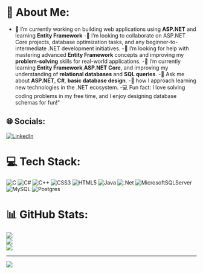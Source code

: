 # 💫 About Me:
- 🔭 I’m currently working on building web applications using **ASP.NET** and learning **Entity Framework** 
-👯  I’m looking to collaborate on ASP.NET Core projects, database optimization tasks, and any beginner-to-intermediate .NET development initiatives.
-🤔  I’m looking for help with mastering advanced **Entity Framework** concepts and improving my **problem-solving** skills for real-world applications.
-🎫  I’m currently learning **Entity Framework**,**ASP.NET Core**, and improving my understanding of **relational databases** and **SQL queries**.
-💬  Ask me about **ASP.NET**, **C#**, **basic database design**.
-🎯  how I approach learning new technologies in the .NET ecosystem.
-💻 Fun fact: I love solving coding problems in my free time, and I enjoy designing database schemas for fun!"


## 🌐 Socials:
[![LinkedIn](https://img.shields.io/badge/LinkedIn-%230077B5.svg?logo=linkedin&logoColor=white)](https://linkedin.com/in/rokibul-hassan-remon) 

# 💻 Tech Stack:
![C](https://img.shields.io/badge/c-%2300599C.svg?style=for-the-badge&logo=c&logoColor=white) ![C#](https://img.shields.io/badge/c%23-%23239120.svg?style=for-the-badge&logo=csharp&logoColor=white) ![C++](https://img.shields.io/badge/c++-%2300599C.svg?style=for-the-badge&logo=c%2B%2B&logoColor=white) ![CSS3](https://img.shields.io/badge/css3-%231572B6.svg?style=for-the-badge&logo=css3&logoColor=white) ![HTML5](https://img.shields.io/badge/html5-%23E34F26.svg?style=for-the-badge&logo=html5&logoColor=white) ![Java](https://img.shields.io/badge/java-%23ED8B00.svg?style=for-the-badge&logo=openjdk&logoColor=white) ![.Net](https://img.shields.io/badge/.NET-5C2D91?style=for-the-badge&logo=.net&logoColor=white) ![MicrosoftSQLServer](https://img.shields.io/badge/Microsoft%20SQL%20Server-CC2927?style=for-the-badge&logo=microsoft%20sql%20server&logoColor=white) ![MySQL](https://img.shields.io/badge/mysql-4479A1.svg?style=for-the-badge&logo=mysql&logoColor=white) ![Postgres](https://img.shields.io/badge/postgres-%23316192.svg?style=for-the-badge&logo=postgresql&logoColor=white)
# 📊 GitHub Stats:
![](https://github-readme-stats.vercel.app/api?username=Rokibul-Hassan-Remon&theme=neon&hide_border=false&include_all_commits=false&count_private=false)<br/>
![](https://github-readme-streak-stats.herokuapp.com/?user=Rokibul-Hassan-Remon&theme=neon&hide_border=false)<br/>
![](https://github-readme-stats.vercel.app/api/top-langs/?username=Rokibul-Hassan-Remon&theme=neon&hide_border=false&include_all_commits=false&count_private=false&layout=compact)

---
[![](https://visitcount.itsvg.in/api?id=Rokibul-Hassan-Remon&icon=0&color=0)](https://visitcount.itsvg.in)

<!-- Proudly created with GPRM ( https://gprm.itsvg.in ) -->

